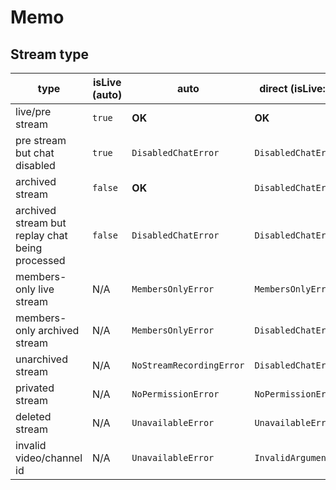 # Memo

## Stream type

| type                                            | isLive (auto) | auto                     | direct (isLive: true)  | direct (isLive: false) |
| ----------------------------------------------- | ------------- | ------------------------ | ---------------------- | ---------------------- |
| live/pre stream                                 | `true`        | **OK**                   | **OK**                 | `DisabledChatError`    |
| pre stream but chat disabled                    | `true`        | `DisabledChatError`      | `DisabledChatError`    | `DisabledChatError`    |
| archived stream                                 | `false`       | **OK**                   | `DisabledChatError`    | **OK**                 |
| archived stream but replay chat being processed | `false`       | `DisabledChatError`      | `DisabledChatError`    | `DisabledChatError`    |
| members-only live stream                        | N/A           | `MembersOnlyError`       | `MembersOnlyError`     | `MembersOnlyError`     |
| members-only archived stream                    | N/A           | `MembersOnlyError`       | `DisabledChatError`    | **OK**                 |
| unarchived stream                               | N/A           | `NoStreamRecordingError` | `DisabledChatError`    | `DisabledChatError`    |
| privated stream                                 | N/A           | `NoPermissionError`      | `NoPermissionError`    | `NoPermissionError`    |
| deleted stream                                  | N/A           | `UnavailableError`       | `UnavailableError`     | `UnavailableError`     |
| invalid video/channel id                        | N/A           | `UnavailableError`       | `InvalidArgumentError` | `InvalidArgumentError` |

